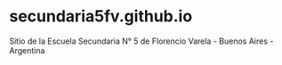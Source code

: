 # secundaria5fv.github.io
Sitio de la Escuela Secundaria N° 5 de Florencio Varela - Buenos Aires - Argentina
